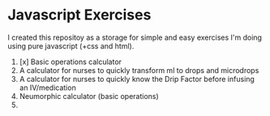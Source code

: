 # Javascript Exercises

I created this repositoy as a storage for simple and easy exercises I'm doing using pure javascript (+css and html).

1. [x] Basic operations calculator
2. A calculator for nurses to quickly transform ml to drops and microdrops
3. A calculator for nurses to quickly know the Drip Factor before infusing an IV/medication 
4. Neumorphic calculator (basic operations)
5. 

